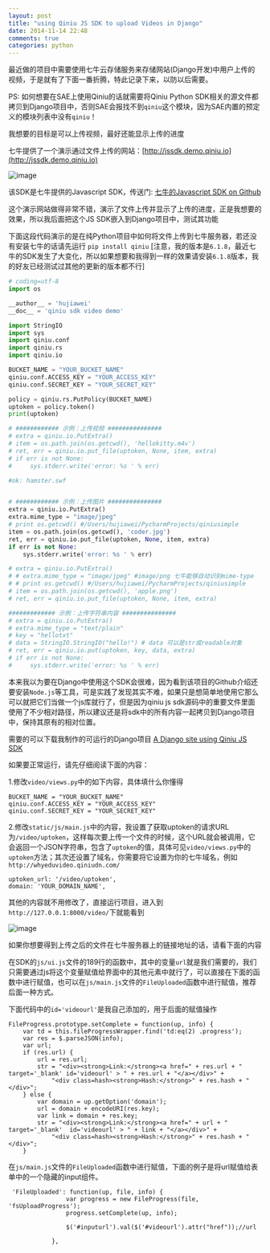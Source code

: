 ```yaml
---
layout: post
title: "using Qiniu JS SDK to upload Videos in Django"
date: 2014-11-14 22:48
comments: true
categories: python
---
```


最近做的项目中需要使用七牛云存储服务来存储网站(Django开发)中用户上传的视频，于是就有了下面一番折腾，特此记录下来，以防以后需要。

PS: 如何想要在SAE上使用Qiniu的话就需要将Qiniu Python SDK相关的源文件都拷贝到Django项目中，否则SAE会报找不到`qiniu`这个模块，因为SAE内置的预定义的模块列表中没有`qiniu`！

我想要的目标是可以上传视频，最好还能显示上传的进度

七牛提供了一个演示通过文件上传的网站：[http://jssdk.demo.qiniu.io](http://jssdk.demo.qiniu.io)

![image](http://hujiaweibujidao.github.io/images/qiniu1.png)

该SDK是七牛提供的Javascript SDK，传送门: [七牛的Javascript SDK on Github](https://github.com/qiniupd/qiniu-js-sdk)

这个演示网站做得非常不错，演示了文件上传并显示了上传的进度，正是我想要的效果，所以我后面把这个JS SDK嵌入到Django项目中，测试其功能

下面这段代码演示的是在纯Python项目中如何将文件上传到七牛服务器，若还没有安装七牛的话请先运行 `pip install qiniu` [注意，我的版本是`6.1.8`，最近七牛的SDK发生了大变化，所以如果想要和我得到一样的效果请安装`6.1.8`版本，我的好友已经测试过其他的更新的版本都不行]

```python
# coding=utf-8
import os

__author__ = 'hujiawei'
__doc__ = 'qiniu sdk video demo'

import StringIO
import sys
import qiniu.conf
import qiniu.rs
import qiniu.io

BUCKET_NAME = "YOUR_BUCKET_NAME"
qiniu.conf.ACCESS_KEY = "YOUR_ACCESS_KEY"
qiniu.conf.SECRET_KEY = "YOUR_SECRET_KEY"

policy = qiniu.rs.PutPolicy(BUCKET_NAME)
uptoken = policy.token()
print(uptoken)

# ############ 示例：上传视频 ###############
# extra = qiniu.io.PutExtra()
# item = os.path.join(os.getcwd(), 'hellokitty.m4v')
# ret, err = qiniu.io.put_file(uptoken, None, item, extra)
# if err is not None:
#     sys.stderr.write('error: %s ' % err)

#ok: hamster.swf


# ############ 示例：上传图片 ###############
extra = qiniu.io.PutExtra()
extra.mime_type = "image/jpeg"
# print os.getcwd() #/Users/hujiawei/PycharmProjects/qiniusimple
item = os.path.join(os.getcwd(), 'coder.jpg')
ret, err = qiniu.io.put_file(uptoken, None, item, extra)
if err is not None:
    sys.stderr.write('error: %s ' % err)

# extra = qiniu.io.PutExtra()
# # extra.mime_type = "image/jpeg" #image/png 七牛能够自动识别mime-type
# # print os.getcwd() #/Users/hujiawei/PycharmProjects/qiniusimple
# item = os.path.join(os.getcwd(), 'apple.png')
# ret, err = qiniu.io.put_file(uptoken, None, item, extra)

############# 示例：上传字符串内容 ###############
# extra = qiniu.io.PutExtra()
# extra.mime_type = "text/plain"
# key = "hellotxt"
# data = StringIO.StringIO("hello!") # data 可以是str或readable对象
# ret, err = qiniu.io.put(uptoken, key, data, extra)
# if err is not None:
#     sys.stderr.write('error: %s ' % err)
```

本来我以为要在Django中使用这个SDK会很难，因为看到该项目的Github介绍还要安装`Node.js`等工具，可是实践了发现其实不难，如果只是想简单地使用它那么可以就把它们当做一个js库就行了，但是因为qiniu js sdk源码中的重要文件里面使用了不少相对路径，所以建议还是将sdk中的所有内容一起拷贝到Django项目中，保持其原有的相对位置。

需要的可以下载我制作的可运行的Django项目 [A Django site using Qiniu JS SDK](http://hujiaweibujidao.github.io/files/qiniudemo.zip)

如果要正常运行，请先仔细阅读下面的内容：

1.修改`video/views.py`中的如下内容，具体填什么你懂得

```
BUCKET_NAME = "YOUR_BUCKET_NAME"
qiniu.conf.ACCESS_KEY = "YOUR_ACCESS_KEY"
qiniu.conf.SECRET_KEY = "YOUR_SECRET_KEY"
```

2.修改`static/js/main.js`中的内容，我设置了获取uptoken的请求URL为`/video/uptoken`，这样每次要上传一个文件的时候，这个URL就会被调用，它会返回一个JSON字符串，包含了`uptoken`的值，具体可见`video/views.py`中的`uptoken`方法；其次还设置了域名，你需要将它设置为你的七牛域名，例如`http://whyeduvideo.qiniudn.com/`

```
uptoken_url: '/video/uptoken',
domain: 'YOUR_DOMAIN_NAME',
```

其他的内容就不用修改了，直接运行项目，进入到`http://127.0.0.1:8000/video/`下就能看到

![image](http://hujiaweibujidao.github.io/images/qiniu2.png)

如果你想要得到上传之后的文件在七牛服务器上的链接地址的话，请看下面的内容

在SDK的`js/ui.js`文件的189行的函数中，其中的变量`url`就是我们需要的，我们只需要通过js将这个变量赋值给界面中的其他元素中就行了，可以直接在下面的函数中进行赋值，也可以在`js/main.js`文件的`FileUploaded`函数中进行赋值，推荐后面一种方式。

下面代码中的`id='videourl'`是我自己添加的，用于后面的赋值操作

```
FileProgress.prototype.setComplete = function(up, info) {
    var td = this.fileProgressWrapper.find('td:eq(2) .progress');
    var res = $.parseJSON(info);
    var url;
    if (res.url) {
        url = res.url;
        str = "<div><strong>Link:</strong><a href=" + res.url + " target='_blank' id='videourl' > " + res.url + "</a></div>" +
            "<div class=hash><strong>Hash:</strong>" + res.hash + "</div>";
    } else {
        var domain = up.getOption('domain');
        url = domain + encodeURI(res.key);
        var link = domain + res.key;
        str = "<div><strong>Link:</strong><a href=" + url + " target='_blank'  id='videourl' > " + link + "</a></div>" +
            "<div class=hash><strong>Hash:</strong>" + res.hash + "</div>";
    }
```

在`js/main.js`文件的`FileUploaded`函数中进行赋值，下面的例子是将url赋值给表单中的一个隐藏的input组件。

```
 'FileUploaded': function(up, file, info) {
                var progress = new FileProgress(file, 'fsUploadProgress');
                progress.setComplete(up, info);

                $('#inputurl').val($('#videourl').attr("href"));//url

            },
```




